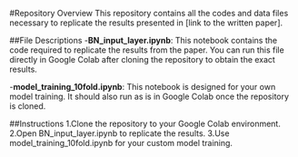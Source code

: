 #Repository Overview
This repository contains all the codes and data files necessary to replicate the results presented in [link to the written paper].

##File Descriptions
-**BN_input_layer.ipynb**: This notebook contains the code required to replicate the results from the paper. You can run this file directly in Google Colab after cloning the repository to obtain the exact results.

-**model_training_10fold.ipynb**: This notebook is designed for your own model training. It should also run as is in Google Colab once the repository is cloned.

##Instructions
1.Clone the repository to your Google Colab environment.
2.Open BN_input_layer.ipynb to replicate the results.
3.Use model_training_10fold.ipynb for your custom model training.
